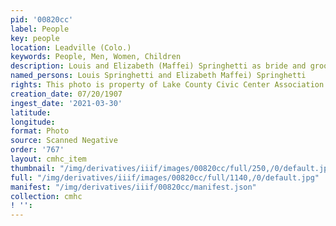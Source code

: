 ```yaml
---
pid: '00820cc'
label: People
key: people
location: Leadville (Colo.)
keywords: People, Men, Women, Children
description: Louis and Elizabeth (Maffei) Springhetti as bride and groom
named_persons: Louis Springhetti and Elizabeth Maffei) Springhetti
rights: This photo is property of Lake County Civic Center Association.
creation_date: 07/20/1907
ingest_date: '2021-03-30'
latitude: 
longitude: 
format: Photo
source: Scanned Negative
order: '767'
layout: cmhc_item
thumbnail: "/img/derivatives/iiif/images/00820cc/full/250,/0/default.jpg"
full: "/img/derivatives/iiif/images/00820cc/full/1140,/0/default.jpg"
manifest: "/img/derivatives/iiif/00820cc/manifest.json"
collection: cmhc
! '': 
---
```

